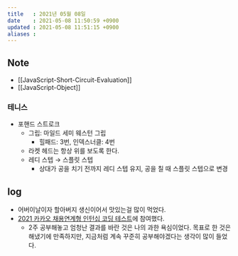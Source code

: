 ```yaml
---
title   : 2021년 05월 08일
date    : 2021-05-08 11:50:59 +0900
updated : 2021-05-08 11:51:15 +0900
aliases : 
---
```

## Note
- [[JavaScript-Short-Circuit-Evaluation]]
- [[JavaScript-Object]]

### 테니스 
- 포핸드 스트로크 
	- 그립: 마일드 세미 웨스턴 그립
		- 힐패드: 3번, 인덱스너클: 4번 
	- 라켓 헤드는 항상 위를 보도록 한다.   
	-  레디 스텝 → 스플릿 스텝
		-  상대가 공을 치기 전까지 레디 스텝 유지, 공을 칠 때 스플릿 스텝으로 변경 

## log
- 어버이날이자 할아버지 생신이어서 맛있는걸 많이 먹었다.  
- [2021 카카오 채용연계형 인턴십 코딩 테스트](https://programmers.co.kr/competitions/1142/2021-kakao-internship)에 참여했다.  
	- 2주 공부해놓고 엄청난 결과를 바란 것은 나의 과한 욕심이었다. 목표로 한 것은 해냈기에 만족하지만, 지금처럼 계속 꾸준히 공부해야겠다는 생각이 많이 들었다. 